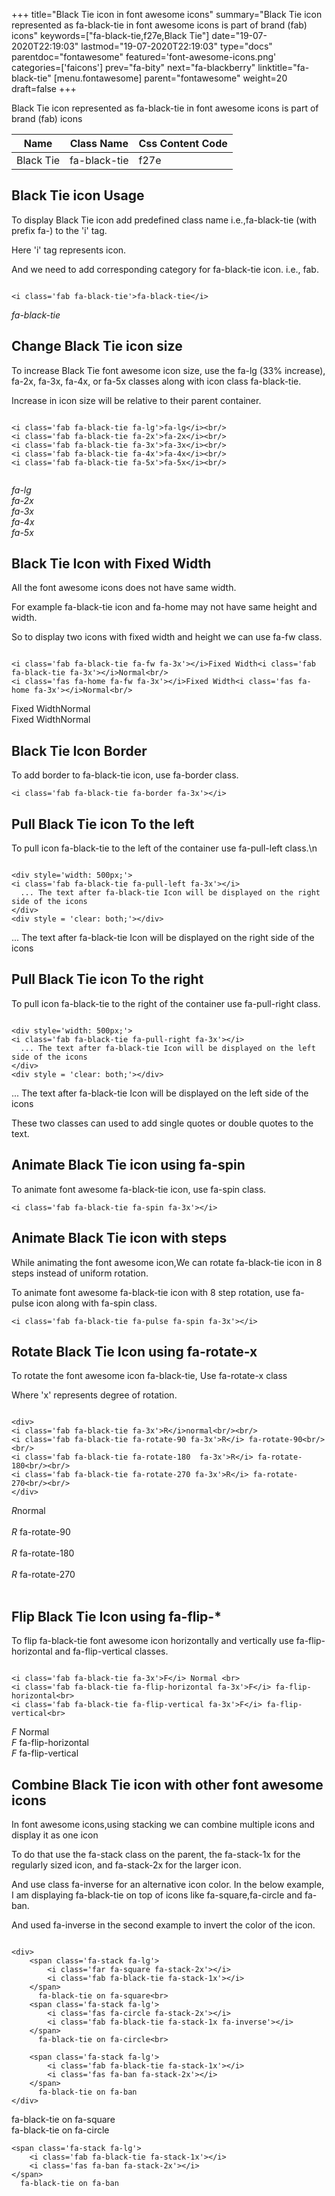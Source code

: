 +++
title="Black Tie icon in font awesome icons"
summary="Black Tie icon represented as fa-black-tie in font awesome icons is part of brand (fab) icons"
keywords=["fa-black-tie,f27e,Black Tie"]
date="19-07-2020T22:19:03"
lastmod="19-07-2020T22:19:03"
type="docs"
parentdoc="fontawesome"
featured='font-awesome-icons.png'
categories=['faicons']
prev="fa-bity"
next="fa-blackberry"
linktitle="fa-black-tie"
[menu.fontawesome]
parent="fontawesome"
weight=20
draft=false
+++


Black Tie icon represented as fa-black-tie in font awesome icons is part of brand (fab) icons

<div class='table-responsive'><table class='table'><thead><tr><th>Name</th><th>Class Name</th><th>Css Content Code</th></tr></thead><tbody><tr><td>Black Tie</td><td>fa-black-tie</td><td>f27e</td></tr></tbody></table></div>



## Black Tie icon Usage

To display Black Tie icon add predefined class name i.e.,fa-black-tie (with prefix fa-) to the 'i' tag.

Here 'i' tag represents icon.

And we need to add corresponding category for fa-black-tie icon. i.e., fab.


```

<i class='fab fa-black-tie'>fa-black-tie</i>
```

<i class='fab fa-black-tie'>fa-black-tie</i>




## Change Black Tie icon size
To increase Black Tie font awesome icon size, use the fa-lg (33% increase), fa-2x, fa-3x, fa-4x, or fa-5x classes along with icon class fa-black-tie.

Increase in icon size will be relative to their parent container. 

```

<i class='fab fa-black-tie fa-lg'>fa-lg</i><br/>
<i class='fab fa-black-tie fa-2x'>fa-2x</i><br/>
<i class='fab fa-black-tie fa-3x'>fa-3x</i><br/>
<i class='fab fa-black-tie fa-4x'>fa-4x</i><br/>
<i class='fab fa-black-tie fa-5x'>fa-5x</i><br/>
            
```

<i class='fab fa-black-tie fa-lg'>fa-lg</i><br/>
<i class='fab fa-black-tie fa-2x'>fa-2x</i><br/>
<i class='fab fa-black-tie fa-3x'>fa-3x</i><br/>
<i class='fab fa-black-tie fa-4x'>fa-4x</i><br/>
<i class='fab fa-black-tie fa-5x'>fa-5x</i><br/>
            



## Black Tie Icon with Fixed Width 

All the font awesome icons does not have same width.

For example fa-black-tie icon and fa-home may not have same height and width.

So to display two icons with fixed width and height we can use fa-fw class.


```

<i class='fab fa-black-tie fa-fw fa-3x'></i>Fixed Width<i class='fab fa-black-tie fa-3x'></i>Normal<br/>
<i class='fas fa-home fa-fw fa-3x'></i>Fixed Width<i class='fas fa-home fa-3x'></i>Normal<br/>
```

<i class='fab fa-black-tie fa-fw fa-3x'></i>Fixed Width<i class='fab fa-black-tie fa-3x'></i>Normal<br/>
<i class='fas fa-home fa-fw fa-3x'></i>Fixed Width<i class='fas fa-home fa-3x'></i>Normal<br/>



## Black Tie Icon Border 

To add border to fa-black-tie icon, use fa-border class.


```
<i class='fab fa-black-tie fa-border fa-3x'></i>

```
<i class='fab fa-black-tie fa-border fa-3x'></i>





## Pull Black Tie icon To the left

To pull icon fa-black-tie to the left of the container use fa-pull-left class.\n

```

<div style='width: 500px;'>
<i class='fab fa-black-tie fa-pull-left fa-3x'></i>
  ... The text after fa-black-tie Icon will be displayed on the right side of the icons
</div>
<div style = 'clear: both;'></div>
```

<div style='width: 500px;'>
<i class='fab fa-black-tie fa-pull-left fa-3x'></i>
  ... The text after fa-black-tie Icon will be displayed on the right side of the icons
</div>
<div style = 'clear: both;'></div>




## Pull Black Tie icon To the right
To pull icon fa-black-tie to the right of the container use fa-pull-right class.

```

<div style='width: 500px;'>
<i class='fab fa-black-tie fa-pull-right fa-3x'></i>
  ... The text after fa-black-tie Icon will be displayed on the left side of the icons
</div>
<div style = 'clear: both;'></div>
```

<div style='width: 500px;'>
<i class='fab fa-black-tie fa-pull-right fa-3x'></i>
  ... The text after fa-black-tie Icon will be displayed on the left side of the icons
</div>
<div style = 'clear: both;'></div>

These two classes can used to add single quotes or double quotes to the text.


## Animate Black Tie icon using fa-spin
To animate font awesome fa-black-tie icon, use fa-spin class.

```
<i class='fab fa-black-tie fa-spin fa-3x'></i>
```
<i class='fab fa-black-tie fa-spin fa-3x'></i>




## Animate Black Tie icon with steps
While animating the font awesome icon,We can rotate fa-black-tie icon in 8 steps instead of uniform rotation.

To animate font awesome fa-black-tie icon with 8 step rotation, use fa-pulse icon along with fa-spin class.


```
<i class='fab fa-black-tie fa-pulse fa-spin fa-3x'></i>

```
<i class='fab fa-black-tie fa-pulse fa-spin fa-3x'></i>





## Rotate Black Tie Icon using fa-rotate-x
To rotate the font awesome icon fa-black-tie, Use fa-rotate-x class

Where 'x' represents degree of rotation.


```

<div>
<i class='fab fa-black-tie fa-3x'>R</i>normal<br/><br/>
<i class='fab fa-black-tie fa-rotate-90 fa-3x'>R</i> fa-rotate-90<br/><br/> 
<i class='fab fa-black-tie fa-rotate-180  fa-3x'>R</i> fa-rotate-180<br/><br/> 
<i class='fab fa-black-tie fa-rotate-270 fa-3x'>R</i> fa-rotate-270<br/><br/>
</div>
```

<div>
<i class='fab fa-black-tie fa-3x'>R</i>normal<br/><br/>
<i class='fab fa-black-tie fa-rotate-90 fa-3x'>R</i> fa-rotate-90<br/><br/> 
<i class='fab fa-black-tie fa-rotate-180  fa-3x'>R</i> fa-rotate-180<br/><br/> 
<i class='fab fa-black-tie fa-rotate-270 fa-3x'>R</i> fa-rotate-270<br/><br/>
</div>




## Flip Black Tie Icon using fa-flip-*
To flip fa-black-tie font awesome icon horizontally and vertically use fa-flip-horizontal and fa-flip-vertical classes. 

```

<i class='fab fa-black-tie fa-3x'>F</i> Normal <br>
<i class='fab fa-black-tie fa-flip-horizontal fa-3x'>F</i> fa-flip-horizontal<br>
<i class='fab fa-black-tie fa-flip-vertical fa-3x'>F</i> fa-flip-vertical<br>
```

<i class='fab fa-black-tie fa-3x'>F</i> Normal <br>
<i class='fab fa-black-tie fa-flip-horizontal fa-3x'>F</i> fa-flip-horizontal<br>
<i class='fab fa-black-tie fa-flip-vertical fa-3x'>F</i> fa-flip-vertical<br>




## Combine Black Tie icon with other font awesome icons
In font awesome icons,using stacking we can combine multiple icons and display it as one icon 

To do that use the fa-stack class on the parent, the fa-stack-1x for the regularly sized icon, and fa-stack-2x for the larger icon.

And use class fa-inverse for an alternative icon color. 
In the below example, I am displaying fa-black-tie on top of icons like fa-square,fa-circle and fa-ban.

And used fa-inverse in the second example to invert the color of the icon.

```

<div>
    <span class='fa-stack fa-lg'>
        <i class='far fa-square fa-stack-2x'></i>
        <i class='fab fa-black-tie fa-stack-1x'></i>
    </span>
      fa-black-tie on fa-square<br>
    <span class='fa-stack fa-lg'>
        <i class='fas fa-circle fa-stack-2x'></i>
        <i class='fab fa-black-tie fa-stack-1x fa-inverse'></i>
    </span>
      fa-black-tie on fa-circle<br>

    <span class='fa-stack fa-lg'>
        <i class='fab fa-black-tie fa-stack-1x'></i>
        <i class='fas fa-ban fa-stack-2x'></i>
    </span>
      fa-black-tie on fa-ban
</div>
```

<div>
    <span class='fa-stack fa-lg'>
        <i class='far fa-square fa-stack-2x'></i>
        <i class='fab fa-black-tie fa-stack-1x'></i>
    </span>
      fa-black-tie on fa-square<br>
    <span class='fa-stack fa-lg'>
        <i class='fas fa-circle fa-stack-2x'></i>
        <i class='fab fa-black-tie fa-stack-1x fa-inverse'></i>
    </span>
      fa-black-tie on fa-circle<br>

    <span class='fa-stack fa-lg'>
        <i class='fab fa-black-tie fa-stack-1x'></i>
        <i class='fas fa-ban fa-stack-2x'></i>
    </span>
      fa-black-tie on fa-ban
</div>






